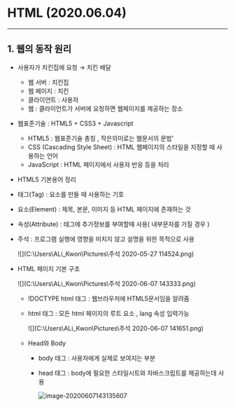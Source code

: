 # HTML (2020.06.04)

------

## 1. 웹의 동작 원리

- 사용자가 치킨집에 요청 →  치킨 배달
  - 웹 서버 : 치킨집
  - 웹 페이지 : 치킨
  - 클라이언트 : 사용자
  - 웹 : 클라이언트가 서버에 요청하면 웹페이지를 제공하는 장소

- 웹표준기술 :  HTML5 + CSS3 + Javascript
  - HTML5 : 웹표준기술 총칭 , 작은의미로는 웹문서의 문법'
  - CSS (Cascading Style Sheet) : HTML 웹페이지의 스타일을 지정할 때 사용하는 언어
  - JavaScript : HTML 페이지에서 사용자 반응 등을 처리

-  HTML5 기본용어 정리

  - 태그(Tag) : 요소를 만들 때 사용하는 기호

  - 요소(Element) : 제목, 본문, 이미지 등 HTML 페이지에 존재하는 것

  - 속성(Attribute) : 태그에 추가정보를 부여할때 사용( 내부문자를 가질 경우 )

  - 주석 : 프로그램 실행에 영향을 미치지 않고 설명을 위한 목적으로 사용

    ![](C:\Users\ALi_Kwon\Pictures\주석 2020-05-27 114524.png)



- HTML 페이지 기본 구조

  ![](C:\Users\ALi_Kwon\Pictures\주석 2020-06-07 143333.png)

  - !DOCTYPE html 태그 : 웹브라우저에 HTML5문서임을 알려줌

  - html  태그 : 모든 html 페이지의 루트 요소 , lang 속성 입력가능

    ![](C:\Users\ALi_Kwon\Pictures\주석 2020-06-07 141651.png)

  - Head와 Body

    - body 태그 : 사용자에게 실제로 보여지는 부분

    - head 태그 : body에 필요한 스타일시트와 자바스크립트를 제공하는데 사용

      ![image-20200607143135607](C:\Users\ALi_Kwon\AppData\Roaming\Typora\typora-user-images\image-20200607143135607.png)

      

